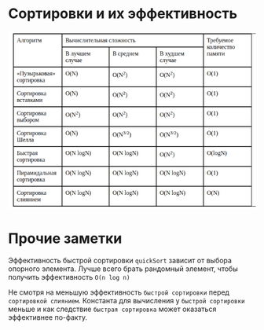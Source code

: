 # Сортировки и их эффективность

![img.png](img.png)

# Прочие заметки

Эффективность быстрой сортировки `quickSort` зависит от выбора опорного элемента.
Лучше всего брать рандомный элемент, чтобы получить эффективность `O(n log n)`

Не смотря на меньшую эффективность `быстрой сортировки` перед `сортировкой слиянием`.
Константа для вычисления у `быстрой сортировки` меньше и 
как следствие `быстрая сортировка` может оказаться эффективнее по-факту.


